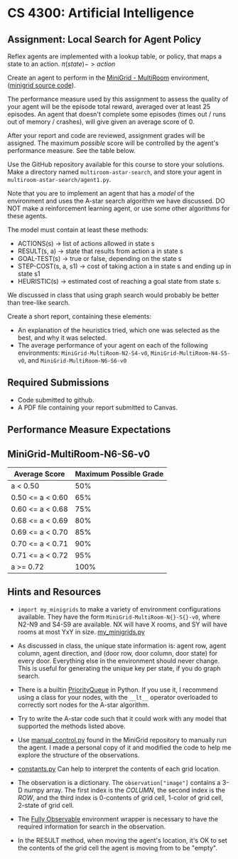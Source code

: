 CS 4300: Artificial Intelligence
===============================================

Assignment: Local Search for Agent Policy
------------------------------------------------------

Reflex agents are implemented with a lookup table, or policy, that maps a state to an action.
$\pi(state) -> action$



Create an agent to perform in the
[MiniGrid - MultiRoom](https://minigrid.farama.org/environments/minigrid/MultiRoomEnv/) environment,
([minigrid source code](https://github.com/Farama-Foundation/MiniGrid)).

The performance measure used by this assignment to assess the quality of your agent
will be the episode total reward, averaged over at least 25 episodes. 
An agent that doesn't complete some episodes (times out / runs out of memory / crashes),
will give given an average score of 0.

After your report and code are reviewed, assignment grades will be assigned.
The maximum *possible* score will be controlled by the agent's performance measure.
See the table below.

Use the GitHub repository available for this course to store your
solutions.  Make a directory named `multiroom-astar-search`, and store
your agent in `multiroom-astar-search/agent1.py`.

Note that you are to implement an agent that has a *model* of the
environment and uses the A-star search algorithm we have discussed.
DO NOT make a reinforcement learning agent, or use some other algorithms for these agents.

The model must contain at least these methods:

* ACTIONS(s) -> list of actions allowed in state s
* RESULT(s, a) -> state that results from action a in state s
* GOAL-TEST(s) -> true or false, depending on the state s
* STEP-COST(s, a, s1) -> cost of taking action a in state s and ending up in state s1
* HEURISTIC(s) -> estimated cost of reaching a goal state from state s.

We discussed in class that using graph search would probably be better than
tree-like search.

Create a short report, containing these elements:

- An explanation of the heuristics tried, which one was selected as the best, and why it was selected.
- The average performance of your agent on each of the following environments:
  `MiniGrid-MultiRoom-N2-S4-v0`, `MiniGrid-MultiRoom-N4-S5-v0`, and `MiniGrid-MultiRoom-N6-S6-v0`


Required Submissions
------------------------

- Code submitted to github.
- A PDF file containing your report submitted to Canvas.

Performance Measure Expectations
--------------------------------

MiniGrid-MultiRoom-N6-S6-v0
---------------------------

Average Score    | Maximum Possible Grade
-----------------|-----------------------
a <    0.50      | 50%
0.50 <= a < 0.60 | 65%
0.60 <= a < 0.68 | 75%
0.68 <= a < 0.69 | 80%
0.69 <= a < 0.70 | 85%
0.70 <= a < 0.71 | 90%
0.71 <= a < 0.72 | 95%
a >= 0.72        | 100%


Hints and Resources
-------------------

- `import my_minigrids` to make a variety of environment configurations available.
  They have the form `MiniGrid-MultiRoom-N{}-S{}-v0`, where N2-N9 and S4-S9 are
  available. NX will have X rooms, and SY will have rooms at most YxY in size.
  [my_minigrids.py](assignments/my_minigrids.py)

- As discussed in class, the unique state information is: agent row, agent column,
  agent direction, and (door row, door column, door state) for every door. Everything
  else in the environment should never change. This is useful for generating the
  unique key per state, if you do graph search.
  
- There is a builtin [PriorityQueue](https://docs.python.org/3/library/queue.html#queue.PriorityQueue)
  in Python. If you use it, I recommend using a class for your nodes, with the `__lt__` operator
  overloaded to correctly sort nodes for the A-star algorithm.
  
- Try to write the A-star code such that it could work with any model that supported
  the methods listed above.
  
- Use [manual_control.py](https://github.com/Farama-Foundation/Minigrid/blob/master/minigrid/manual_control.py)
  found in the MiniGrid repository to manually run the agent.
  I made a personal copy of it and modified the code to help me explore the structure
  of the observations.
  
- [constants.py](https://github.com/Farama-Foundation/Minigrid/blob/master/minigrid/core/constants.py)
  Can help to interpret the contents of each grid location.
  
- The observation is a dictionary. The `observation["image"]` contains a 3-D numpy array. The first 
  index is the *COLUMN*, the second index is the *ROW*, and the third index is 0-contents of grid cell, 
  1-color of grid cell, 2-state of grid cell.
  
- The [Fully Observable](https://minigrid.farama.org/api/wrappers/#fully-obs) environment
  wrapper is necessary to have the required information for search in the observation.
  
- In the RESULT method, when moving the agent's location, it's OK to set the contents of the
  grid cell the agent is moving from to be "empty".

